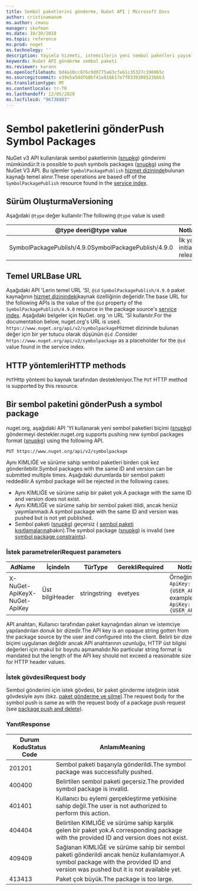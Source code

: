 ```yaml
---
title: Sembol paketlerini gönderme, NuGet API | Microsoft Docs
author: cristinamanum
ms.author: cmanu
manager: skofman
ms.date: 10/30/2018
ms.topic: reference
ms.prod: nuget
ms.technology: ''
description: Yayımla hizmeti, istemcilerin yeni sembol paketleri yayımlamasına izin verir.
keywords: NuGet API gönderme sembol paketi
ms.reviewer: karann
ms.openlocfilehash: bd4a10cc976c9d0775a63cfe61c35327c196065c
ms.sourcegitcommit: e39e5a5ddf68bf41e816617e7f0339308523bbb3
ms.translationtype: MT
ms.contentlocale: tr-TR
ms.lasthandoff: 12/05/2020
ms.locfileid: "96738883"
---
```

# <a name="push-symbol-packages"></a><span data-ttu-id="2966f-104">Sembol paketlerini gönder</span><span class="sxs-lookup"><span data-stu-id="2966f-104">Push Symbol Packages</span></span>

<span data-ttu-id="2966f-105">NuGet v3 API kullanılarak sembol paketlerinin ([snupkg](../create-packages/Symbol-Packages-snupkg.md)) gönderimi mümkündür.</span><span class="sxs-lookup"><span data-stu-id="2966f-105">It is possible to push symbols packages ([snupkg](../create-packages/Symbol-Packages-snupkg.md)) using the NuGet V3 API.</span></span>
<span data-ttu-id="2966f-106">Bu işlemler `SymbolPackagePublish` [hizmet dizininde](service-index.md)bulunan kaynağı temel alınır.</span><span class="sxs-lookup"><span data-stu-id="2966f-106">These operations are based off of the `SymbolPackagePublish` resource found in the [service index](service-index.md).</span></span>

## <a name="versioning"></a><span data-ttu-id="2966f-107">Sürüm Oluşturma</span><span class="sxs-lookup"><span data-stu-id="2966f-107">Versioning</span></span>

<span data-ttu-id="2966f-108">Aşağıdaki `@type` değer kullanılır:</span><span class="sxs-lookup"><span data-stu-id="2966f-108">The following `@type` value is used:</span></span>

<span data-ttu-id="2966f-109">@type deeri</span><span class="sxs-lookup"><span data-stu-id="2966f-109">@type value</span></span>                 | <span data-ttu-id="2966f-110">Notlar</span><span class="sxs-lookup"><span data-stu-id="2966f-110">Notes</span></span>
--------------------        | -----
<span data-ttu-id="2966f-111">SymbolPackagePublish/4.9.0</span><span class="sxs-lookup"><span data-stu-id="2966f-111">SymbolPackagePublish/4.9.0</span></span>  | <span data-ttu-id="2966f-112">İlk yayın</span><span class="sxs-lookup"><span data-stu-id="2966f-112">The initial release</span></span>

## <a name="base-url"></a><span data-ttu-id="2966f-113">Temel URL</span><span class="sxs-lookup"><span data-stu-id="2966f-113">Base URL</span></span>

<span data-ttu-id="2966f-114">Aşağıdaki API 'Lerin temel URL 'SI, `@id` `SymbolPackagePublish/4.9.0` paket kaynağının [hizmet dizinindeki](service-index.md)kaynak özelliğinin değeridir.</span><span class="sxs-lookup"><span data-stu-id="2966f-114">The base URL for the following APIs is the value of the `@id` property of the `SymbolPackagePublish/4.9.0` resource in the package source's [service index](service-index.md).</span></span> <span data-ttu-id="2966f-115">Aşağıdaki belgeler için NuGet. org 'ın URL 'SI kullanılır.</span><span class="sxs-lookup"><span data-stu-id="2966f-115">For the documentation below, nuget.org's URL is used.</span></span> <span data-ttu-id="2966f-116">`https://www.nuget.org/api/v2/symbolpackage`Hizmet dizininde bulunan değer için bir yer tutucu olarak düşünün `@id` .</span><span class="sxs-lookup"><span data-stu-id="2966f-116">Consider `https://www.nuget.org/api/v2/symbolpackage` as a placeholder for the `@id` value found in the service index.</span></span>

## <a name="http-methods"></a><span data-ttu-id="2966f-117">HTTP yöntemleri</span><span class="sxs-lookup"><span data-stu-id="2966f-117">HTTP methods</span></span>

<span data-ttu-id="2966f-118">`PUT`Http yöntemi bu kaynak tarafından destekleniyor.</span><span class="sxs-lookup"><span data-stu-id="2966f-118">The `PUT` HTTP method is supported by this resource.</span></span> 

## <a name="push-a-symbol-package"></a><span data-ttu-id="2966f-119">Bir sembol paketini gönder</span><span class="sxs-lookup"><span data-stu-id="2966f-119">Push a symbol package</span></span>

<span data-ttu-id="2966f-120">nuget.org, aşağıdaki API 'YI kullanarak yeni sembol paketleri biçimi ([snupkg](../create-packages/Symbol-Packages-snupkg.md)) göndermeyi destekler.</span><span class="sxs-lookup"><span data-stu-id="2966f-120">nuget.org supports pushing new symbol packages format ([snupkg](../create-packages/Symbol-Packages-snupkg.md)) using the following API.</span></span> 

    PUT https://www.nuget.org/api/v2/symbolpackage

<span data-ttu-id="2966f-121">Aynı KIMLIĞE ve sürüme sahip sembol paketleri birden çok kez gönderilebilir.</span><span class="sxs-lookup"><span data-stu-id="2966f-121">Symbol packages with the same ID and version can be submitted multiple times.</span></span> <span data-ttu-id="2966f-122">Aşağıdaki durumlarda bir sembol paketi reddedilir.</span><span class="sxs-lookup"><span data-stu-id="2966f-122">A symbol package will be rejected in the following cases.</span></span>
- <span data-ttu-id="2966f-123">Aynı KIMLIĞE ve sürüme sahip bir paket yok.</span><span class="sxs-lookup"><span data-stu-id="2966f-123">A package with the same ID and version does not exist.</span></span>
- <span data-ttu-id="2966f-124">Aynı KIMLIĞE ve sürüme sahip bir sembol paketi itildi, ancak henüz yayımlanmadı.</span><span class="sxs-lookup"><span data-stu-id="2966f-124">A symbol package with the same ID and version was pushed but is not yet published.</span></span>
- <span data-ttu-id="2966f-125">Sembol paketi ([snupkg](../create-packages/Symbol-Packages-snupkg.md)) geçersiz ( [sembol paketi kısıtlamalarına](../create-packages/Symbol-Packages-snupkg.md)bakın).</span><span class="sxs-lookup"><span data-stu-id="2966f-125">The symbol package ([snupkg](../create-packages/Symbol-Packages-snupkg.md)) is invalid (see [symbol package constraints](../create-packages/Symbol-Packages-snupkg.md)).</span></span>

### <a name="request-parameters"></a><span data-ttu-id="2966f-126">İstek parametreleri</span><span class="sxs-lookup"><span data-stu-id="2966f-126">Request parameters</span></span>

<span data-ttu-id="2966f-127">Ad</span><span class="sxs-lookup"><span data-stu-id="2966f-127">Name</span></span>           | <span data-ttu-id="2966f-128">İçinde</span><span class="sxs-lookup"><span data-stu-id="2966f-128">In</span></span>     | <span data-ttu-id="2966f-129">Tür</span><span class="sxs-lookup"><span data-stu-id="2966f-129">Type</span></span>   | <span data-ttu-id="2966f-130">Gerekli</span><span class="sxs-lookup"><span data-stu-id="2966f-130">Required</span></span> | <span data-ttu-id="2966f-131">Notlar</span><span class="sxs-lookup"><span data-stu-id="2966f-131">Notes</span></span>
-------------- | ------ | ------ | -------- | -----
<span data-ttu-id="2966f-132">X-NuGet-ApiKey</span><span class="sxs-lookup"><span data-stu-id="2966f-132">X-NuGet-ApiKey</span></span> | <span data-ttu-id="2966f-133">Üst bilgi</span><span class="sxs-lookup"><span data-stu-id="2966f-133">Header</span></span> | <span data-ttu-id="2966f-134">string</span><span class="sxs-lookup"><span data-stu-id="2966f-134">string</span></span> | <span data-ttu-id="2966f-135">evet</span><span class="sxs-lookup"><span data-stu-id="2966f-135">yes</span></span>      | <span data-ttu-id="2966f-136">Örneğin, `X-NuGet-ApiKey: {USER_API_KEY}`</span><span class="sxs-lookup"><span data-stu-id="2966f-136">For example, `X-NuGet-ApiKey: {USER_API_KEY}`</span></span>

<span data-ttu-id="2966f-137">API anahtarı, Kullanıcı tarafından paket kaynağından alınan ve istemciye yapılandırılan donuk bir dizedir.</span><span class="sxs-lookup"><span data-stu-id="2966f-137">The API key is an opaque string gotten from the package source by the user and configured into the client.</span></span> <span data-ttu-id="2966f-138">Belirli bir dize biçimi uygulanan değildir ancak API anahtarının uzunluğu, HTTP üst bilgisi değerleri için makul bir boyutu aşmamalıdır.</span><span class="sxs-lookup"><span data-stu-id="2966f-138">No particular string format is mandated but the length of the API key should not exceed a reasonable size for HTTP header values.</span></span>

### <a name="request-body"></a><span data-ttu-id="2966f-139">İstek gövdesi</span><span class="sxs-lookup"><span data-stu-id="2966f-139">Request body</span></span>

<span data-ttu-id="2966f-140">Sembol gönderimi için istek gövdesi, bir paket gönderme isteğinin istek gövdesiyle aynı (bkz. [paket gönderme ve silme](package-publish-resource.md)).</span><span class="sxs-lookup"><span data-stu-id="2966f-140">The request body for the symbol push is same as with the request body of a package push request (see [package push and delete](package-publish-resource.md)).</span></span> 

### <a name="response"></a><span data-ttu-id="2966f-141">Yanıt</span><span class="sxs-lookup"><span data-stu-id="2966f-141">Response</span></span>

<span data-ttu-id="2966f-142">Durum Kodu</span><span class="sxs-lookup"><span data-stu-id="2966f-142">Status Code</span></span> | <span data-ttu-id="2966f-143">Anlamı</span><span class="sxs-lookup"><span data-stu-id="2966f-143">Meaning</span></span>
----------- | -------
<span data-ttu-id="2966f-144">201</span><span class="sxs-lookup"><span data-stu-id="2966f-144">201</span></span>         | <span data-ttu-id="2966f-145">Sembol paketi başarıyla gönderildi.</span><span class="sxs-lookup"><span data-stu-id="2966f-145">The symbol package was successfully pushed.</span></span>
<span data-ttu-id="2966f-146">400</span><span class="sxs-lookup"><span data-stu-id="2966f-146">400</span></span>         | <span data-ttu-id="2966f-147">Belirtilen sembol paketi geçersiz.</span><span class="sxs-lookup"><span data-stu-id="2966f-147">The provided symbol package is invalid.</span></span>
<span data-ttu-id="2966f-148">401</span><span class="sxs-lookup"><span data-stu-id="2966f-148">401</span></span>         | <span data-ttu-id="2966f-149">Kullanıcı bu eylemi gerçekleştirme yetkisine sahip değil.</span><span class="sxs-lookup"><span data-stu-id="2966f-149">The user is not authorized to perform this action.</span></span>
<span data-ttu-id="2966f-150">404</span><span class="sxs-lookup"><span data-stu-id="2966f-150">404</span></span>         | <span data-ttu-id="2966f-151">Belirtilen KIMLIĞE ve sürüme sahip karşılık gelen bir paket yok.</span><span class="sxs-lookup"><span data-stu-id="2966f-151">A corresponding package with the provided ID and version does not exist.</span></span>
<span data-ttu-id="2966f-152">409</span><span class="sxs-lookup"><span data-stu-id="2966f-152">409</span></span>         | <span data-ttu-id="2966f-153">Sağlanan KIMLIĞE ve sürüme sahip bir sembol paketi gönderildi ancak henüz kullanılamıyor.</span><span class="sxs-lookup"><span data-stu-id="2966f-153">A symbol package with the provided ID and version was pushed but it is not available yet.</span></span>
<span data-ttu-id="2966f-154">413</span><span class="sxs-lookup"><span data-stu-id="2966f-154">413</span></span>         | <span data-ttu-id="2966f-155">Paket çok büyük.</span><span class="sxs-lookup"><span data-stu-id="2966f-155">The package is too large.</span></span>

